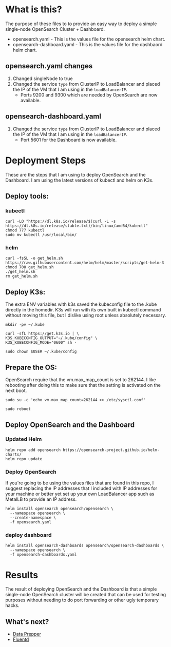 # What is this?

The purpose of these files to to provide an easy way to deploy a simple single-node OpenSearch Cluster + Dashboard.

* opensearch.yaml - This is the values file for the opensearch helm chart.
* opensearch-dashboard.yaml - This is the values file for the dashbaord helm chart.

## opensearch.yaml changes
1. Changed singleNode to true
2. Changed the service `type` from ClusterIP to LoadBalancer and placed the IP of the VM that I am using in the `loadBalancerIP`.
    - Ports 9200 and 9300 which are needed by OpenSearch are now available.

## opensearch-dashboard.yaml
1. Changed the service `type` from ClusterIP to LoadBalancer and placed the IP of the VM that I am using in the `loadBalancerIP`.
    - Port 5601 for the Dashboard is now available.

# Deployment Steps

These are the steps that I am using to deploy OpenSearch and the Dashboard. I am using the latest versions of kubectl and helm on K3s.

## Deploy tools:

### kubectl
```
curl -LO "https://dl.k8s.io/release/$(curl -L -s https://dl.k8s.io/release/stable.txt)/bin/linux/amd64/kubectl"
chmod 777 kubectl
sudo mv kubectl /usr/local/bin/
```

### helm
```
curl -fsSL -o get_helm.sh https://raw.githubusercontent.com/helm/helm/master/scripts/get-helm-3
chmod 700 get_helm.sh
./get_helm.sh
rm get_helm.sh
```

## Deploy K3s:
The extra ENV variables with k3s saved the kubeconfig file to the .kube directly in the homedir. K3s will run with its own built in kubectl command without moving this file, but I dislike using root unless absolutely necessary. 

```
mkdir -pv ~/.kube

curl -sfL https://get.k3s.io | \
K3S_KUBECONFIG_OUTPUT="~/.kube/config" \
K3S_KUBECONFIG_MODE="0600" sh -

sudo chown $USER ~/.kube/config
```

## Prepare the OS:
OpenSearch require that the vm.max_map_count is set to 262144. I like rebooting after doing this to make sure that the setting is activated on the next boot.

```
sudo su -c 'echo vm.max_map_count=262144 >> /etc/sysctl.conf'

sudo reboot
```

## Deploy OpenSearch and the Dashboard

### Updated Helm
```
helm repo add opensearch https://opensearch-project.github.io/helm-charts/
helm repo update
```

### Deploy OpenSearch
If you're going to be using the values files that are found in this repo, I suggest replacing the IP addresses that I included with IP addresses for your machine or better yet set up your own LoadBalancer app such as MetalLB to provide an IP address.

```
helm install opensearch opensearch/opensearch \
  --namespace opensearch \
  --create-namespace \
  -f opensearch.yaml  
```  
  
### deploy dashboard
```
helm install opensearch-dashboards opensearch/opensearch-dashboards \
  --namespace opensearch \
  -f opensearch-dashboards.yaml
```

# Results
The result of deploying OpenSearch and the Dashboard is that a simple single-node OpenSearch cluster will be created that can be used for testing purposes without needing to do port forwarding or other ugly temporary hacks.

## What's next?
- [Data Prepper](https://opensearch.org/docs/2.6/data-prepper/index/)
- [Fluentd](https://www.fluentd.org/)
